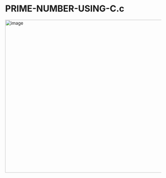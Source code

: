 # PRIME-NUMBER-USING-C.c
<img width="577" height="492" alt="image" src="https://github.com/user-attachments/assets/de9672a2-7024-49be-8991-b32c05ce4bd0" />
